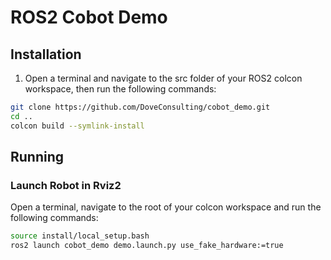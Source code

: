 # ROS2 Cobot Demo

## Installation
1. Open a terminal and navigate to the src folder of your ROS2 colcon workspace, then run the following commands:
```bash
git clone https://github.com/DoveConsulting/cobot_demo.git
cd ..
colcon build --symlink-install
```

## Running
### Launch Robot in Rviz2
Open a terminal, navigate to the root of your colcon workspace and run the following commands:
```bash
source install/local_setup.bash
ros2 launch cobot_demo demo.launch.py use_fake_hardware:=true
``` 

